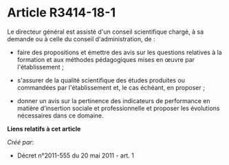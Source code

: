 # Article R3414-18-1

Le directeur général est assisté d'un conseil scientifique chargé, à sa demande ou à celle du conseil d'administration, de :

- faire des propositions et émettre des avis sur les questions relatives à la formation et aux méthodes pédagogiques mises en
œuvre par l'établissement ;

- s'assurer de la qualité scientifique des études produites ou commandées par l'établissement et, le cas échéant, en
proposer ;

- donner un avis sur la pertinence des indicateurs de performance en matière d'insertion sociale et professionnelle et
proposer les évolutions nécessaires dans ce domaine.

**Liens relatifs à cet article**

_Créé par_:

  - Décret n°2011-555 du 20 mai 2011 - art. 1
